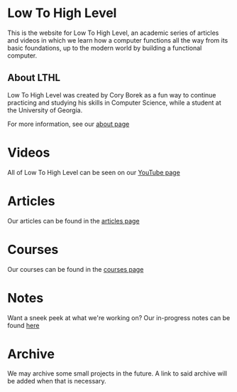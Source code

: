 # Low To High Level

This is the website for Low To High Level, an academic series of articles and videos in which we learn how a computer functions all the way from its basic foundations, up to the modern world by building a functional computer.

## About LTHL
Low To High Level was created by Cory Borek as a fun way to continue practicing and studying his skills in Computer Science, while a student at the University of Georgia.

For more information, see our [about page](%WEBPATH%/about/)

# Videos
All of Low To High Level can be seen on our [YouTube page](https://youtube.com/@LowToHighLevel)

# Articles
Our articles can be found in the [articles page](%WEBPATH%/articles/)

# Courses
Our courses can be found in the [courses page](%WEBPATH%/courses/)

# Notes
Want a sneek peek at what we're working on? Our in-progress notes can be found [here](%WEBPATH%/notes/)

# Archive
We may archive some small projects in the future. A link to said archive will be added when that is necessary.
